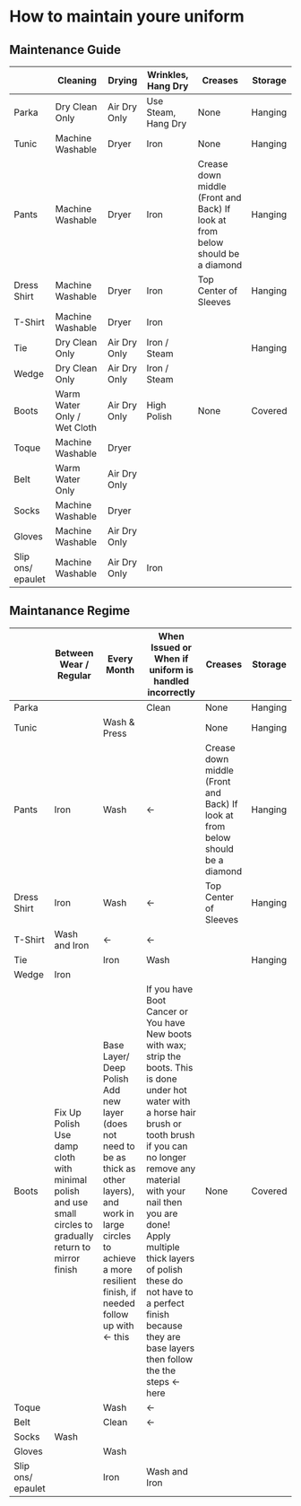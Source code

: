    
   # How to maintain youre uniform
   
   ## Maintenance Guide
   
 |                       |   Cleaning                     	|   Drying        	|   Wrinkles, Hang Dry   	|   Creases                                                                        	|   Storage  	|
|-----------------------	|--------------------------------	|-----------------	|------------------------	|----------------------------------------------------------------------------------	|------------	|
|   Parka               	|   Dry Clean Only               	|   Air Dry Only  	|   Use Steam, Hang Dry  	|   None                                                                           	|   Hanging  	|
|   Tunic               	|   Machine Washable             	|   Dryer         	|   Iron                 	|   None                                                                           	|   Hanging  	|
|   Pants               	|   Machine Washable             	|   Dryer         	|   Iron                 	|   Crease down middle (Front and Back) If look at from below should be a diamond  	|   Hanging  	|
|   Dress Shirt         	|   Machine Washable             	|   Dryer         	|   Iron                 	|   Top Center of Sleeves                                                          	|   Hanging  	|
|   T-Shirt             	|   Machine Washable             	|   Dryer         	|   Iron                 	|                                                                                  	|            	|
|   Tie                 	|   Dry Clean Only               	|   Air Dry Only  	|   Iron / Steam         	|                                                                                  	|   Hanging  	|
|   Wedge               	|   Dry Clean Only               	|   Air Dry Only  	|   Iron / Steam         	|                                                                                  	|            	|
|   Boots               	|   Warm Water Only / Wet Cloth  	|   Air Dry Only  	|   High Polish          	|   None                                                                           	|   Covered  	|
|   Toque               	|   Machine Washable             	|   Dryer         	|                        	|                                                                                  	|            	|
|   Belt                	|   Warm Water Only              	|   Air Dry Only  	|                        	|                                                                                  	|            	|
|   Socks               	|   Machine Washable             	|   Dryer         	|                        	|                                                                                  	|            	|
|   Gloves              	|   Machine Washable             	|   Air Dry Only  	|                        	|                                                                                  	|            	|
|   Slip ons/ epaulet   	|   Machine Washable             	|   Air Dry Only  	|   Iron                 	|                                                                                  	|            	|

## Maintanance Regime 
|    	|   Between Wear / Regular                                                                                         	|   Every Month                                                                                                                                                                            	|   When Issued or When if uniform is handled incorrectly                                                                                                                                                                                                                                                                                                                          	|   Creases                                                                        	|   Storage  	|
|-------------------------	|------------------------------------------------------------------------------------------------------------------	|------------------------------------------------------------------------------------------------------------------------------------------------------------------------------------------	|----------------------------------------------------------------------------------------------------------------------------------------------------------------------------------------------------------------------------------------------------------------------------------------------------------------------------------------------------------------------------------	|----------------------------------------------------------------------------------	|------------	|
|   Parka                 	|                                                                                                                  	|                                                                                                                                                                                          	|   Clean                                                                                                                                                                                                                                                                                                                                                                          	|   None                                                                           	|   Hanging  	|
|   Tunic                 	|                                                                                                                  	|   Wash & Press                                                                                                                                                                           	|                                                                                                                                                                                                                                                                                                                                                                                  	|   None                                                                           	|   Hanging  	|
|   Pants                 	|   Iron                                                                                                           	|   Wash                                                                                                                                                                                   	|   ←                                                                                                                                                                                                                                                                                                                                                                              	|   Crease down middle (Front and Back) If look at from below should be a diamond  	|   Hanging  	|
|   Dress Shirt           	|   Iron                                                                                                           	|   Wash                                                                                                                                                                                   	|   ←                                                                                                                                                                                                                                                                                                                                                                              	|   Top Center of Sleeves                                                          	|   Hanging  	|
|   T-Shirt               	|   Wash and Iron                                                                                                  	|   ←                                                                                                                                                                                      	|   ←                                                                                                                                                                                                                                                                                                                                                                              	|                                                                                  	|            	|
|   Tie                   	|                                                                                                                  	|   Iron                                                                                                                                                                                   	|   Wash                                                                                                                                                                                                                                                                                                                                                                           	|                                                                                  	|   Hanging  	|
|   Wedge                 	|   Iron                                                                                                           	|                                                                                                                                                                                          	|                                                                                                                                                                                                                                                                                                                                                                                  	|                                                                                  	|            	|
|   Boots                 	|   Fix Up Polish   Use damp cloth with minimal polish and use small circles to gradually return to mirror finish  	|   Base Layer/ Deep Polish   Add new layer (does not need to be as thick as other layers), and work in large circles to achieve a more resilient finish, if needed follow up with ← this  	|   If you have Boot Cancer or You have New boots with wax; strip the boots.       This is done under hot water with a horse hair brush or tooth brush if you can no longer remove any material with your nail then you are done!       Apply multiple thick layers of polish these do not have to a perfect finish because they are base layers then follow the the steps ← here  	|   None                                                                           	|   Covered  	|
|   Toque                 	|                                                                                                                  	|   Wash                                                                                                                                                                                   	|   ←                                                                                                                                                                                                                                                                                                                                                                              	|                                                                                  	|            	|
|   Belt                  	|                                                                                                                  	|   Clean                                                                                                                                                                                  	|   ←                                                                                                                                                                                                                                                                                                                                                                              	|                                                                                  	|            	|
|   Socks                 	|   Wash                                                                                                           	|                                                                                                                                                                                          	|                                                                                                                                                                                                                                                                                                                                                                                  	|                                                                                  	|            	|
|   Gloves                	|                                                                                                                  	|   Wash                                                                                                                                                                                   	|                                                                                                                                                                                                                                                                                                                                                                                  	|                                                                                  	|            	|
|   Slip ons/ epaulet     	|                                                                                                                  	|   Iron                                                                                                                                                                                   	|   Wash and Iron                                                                                                                                                                                                                                                                                                                                                                  	|                                                                                  	|            	|
